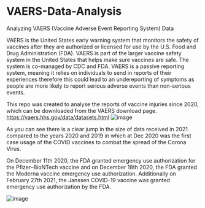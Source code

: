 # VAERS-Data-Analysis
Analyzing VAERS (Vaccine Adverse Event Reporting System) Data

VAERS is the United States early warning system that monitors the safety of vaccines after they are authorized or licensed for use by the U.S. Food and Drug Administration (FDA). VAERS is part of the larger vaccine safety system in the United States that helps make sure vaccines are safe. The system is co-managed by CDC and FDA. VAERS is a passive reporting system, meaning it relies on individuals to send in reports of their experiences therefore this could lead to an undereporting of symptoms as people are more likely to report serious adverse events than non-serious events. 

This repo was created to analyse the reports of vaccine injuries since 2020, which can be downloaded from the VAERS download page. 
https://vaers.hhs.gov/data/datasets.html
![image](https://user-images.githubusercontent.com/119301326/205485020-f5c303c8-d283-4dfe-957f-715fb8986369.png)

As you can see there is a clear jump in the size of data received in 2021 compared to the years 2020 and 2019 in which at Dec 2020 was the first case usage of the COVID vaccines to combat the spread of the Corona Virus.

On December 11th 2020, the FDA granted emergency use authorization for the Pfizer–BioNTech vaccine and on December 18th 2020, the FDA granted the Moderna vaccine emergency use authorization. Additionally on February 27th 2021, the Janssen COVID-19 vaccine was granted emergency use authorization by the FDA. 

![image](https://user-images.githubusercontent.com/119301326/205485413-bef197b9-1645-44ff-9991-6afb142ab5be.png)
